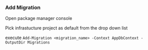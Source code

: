 ﻿### Add Migration
Open package manager console

Pick infrastucture project as default from the drop down list

execute
```Add-Migration <migration_name> -Context AppDbContext -OutputDir Migrations```
